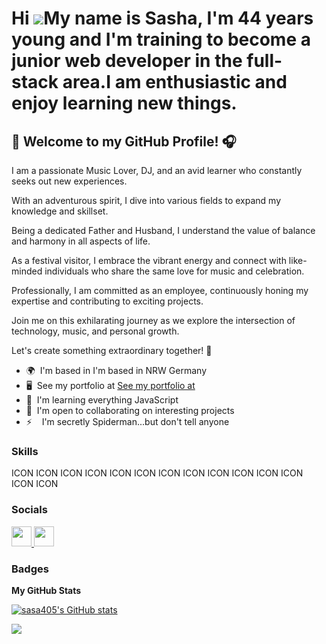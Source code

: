 Hi ![](https://user-images.githubusercontent.com/18350557/176309783-0785949b-9127-417c-8b55-ab5a4333674e.gif)My name is Sasha, 
I'm 44 years young and I'm training to become a junior web developer in the full-stack area.I am enthusiastic and enjoy learning new things.
===========================================================================================================================================================================================================================================================================


🎵 Welcome to my GitHub Profile! 🎧
-----------------------------------


I am a passionate Music Lover, DJ, and an avid learner who constantly seeks out new experiences. 

With an adventurous spirit, I dive into various fields to expand my knowledge and skillset.

Being a dedicated Father and Husband, I understand the value of balance and harmony in all aspects of life. 

As a festival visitor, I embrace the vibrant energy and connect with like-minded individuals who share the same love for music and celebration. 

Professionally, I am committed as an employee, continuously honing my expertise and contributing to exciting projects. 

Join me on this exhilarating journey as we explore the intersection of technology, music, and personal growth. 

Let's create something extraordinary together! 🌟




* 🌍  I'm based in I'm based in NRW Germany
* 🖥️  See my portfolio at [See my portfolio at](http://sasa405.github.io/Portfolio1)
* 🧠  I'm learning everything JavaScript
* 🤝  I'm open to collaborating on interesting projects
* ⚡    I'm secretly Spiderman...but don't tell anyone

### Skills


<p align="left">
ICON ICON ICON ICON ICON ICON ICON ICON ICON ICON ICON ICON ICON ICON
</p>


### Socials

<p align="left"> <a href="https://www.github.com/sasa405" target="_blank" rel="noreferrer"> <picture> <source media="(prefers-color-scheme: dark)" srcset="https://raw.githubusercontent.com/danielcranney/readme-generator/main/public/icons/socials/github-dark.svg" /> <source media="(prefers-color-scheme: light)" srcset="https://raw.githubusercontent.com/danielcranney/readme-generator/main/public/icons/socials/github.svg" /> <img src="https://raw.githubusercontent.com/danielcranney/readme-generator/main/public/icons/socials/github.svg" width="32" height="32" /> </picture> </a> <a href="https://www.linkedin.com/in/sasha-misic-889115270" target="_blank" rel="noreferrer"> <picture> <source media="(prefers-color-scheme: dark)" srcset="undefined" /> <source media="(prefers-color-scheme: light)" srcset="https://raw.githubusercontent.com/danielcranney/readme-generator/main/public/icons/socials/linkedin.svg" /> <img src="https://raw.githubusercontent.com/danielcranney/readme-generator/main/public/icons/socials/linkedin.svg" width="32" height="32" /> </picture> </a></p>

### Badges

<b>My GitHub Stats</b>

<a href="http://www.github.com/sasa405"><img src="https://github-readme-stats.vercel.app/api?username=sasa405&show_icons=true&hide=&count_private=true&title_color=22c55e&text_color=facc15&icon_color=ef4444&bg_color=1c1917&hide_border=true&show_icons=true" alt="sasa405's GitHub stats" /></a>

<a href="http://www.github.com/sasa405"><img src="https://github-readme-streak-stats.herokuapp.com/?user=sasa405&stroke=facc15&background=1c1917&ring=22c55e&fire=22c55e&currStreakNum=facc15&currStreakLabel=22c55e&sideNums=facc15&sideLabels=facc15&dates=facc15&hide_border=true" /></a>
